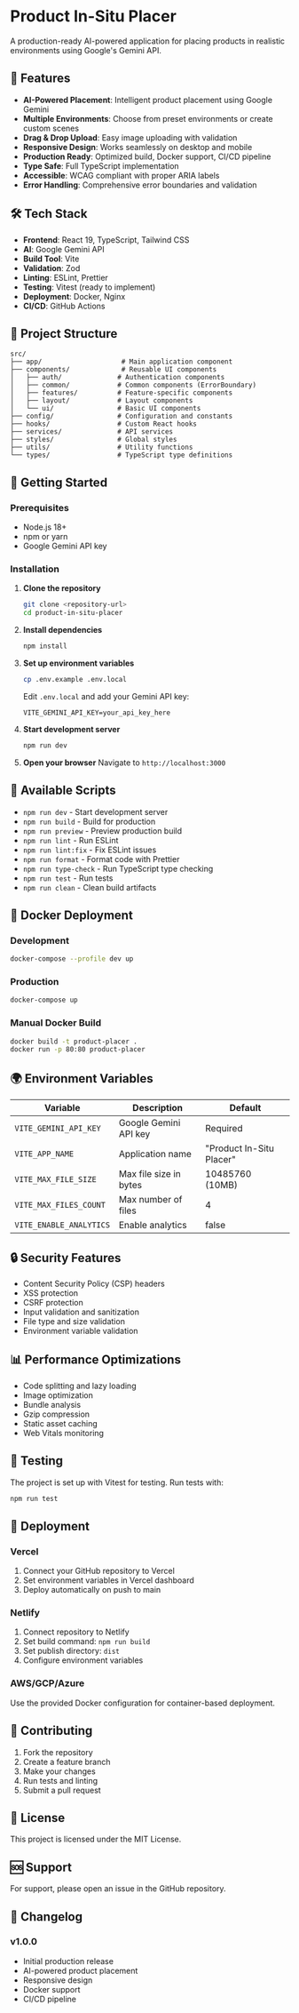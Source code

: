 # Product In-Situ Placer

A production-ready AI-powered application for placing products in realistic environments using Google's Gemini API.

## 🚀 Features

- **AI-Powered Placement**: Intelligent product placement using Google Gemini
- **Multiple Environments**: Choose from preset environments or create custom scenes
- **Drag & Drop Upload**: Easy image uploading with validation
- **Responsive Design**: Works seamlessly on desktop and mobile
- **Production Ready**: Optimized build, Docker support, CI/CD pipeline
- **Type Safe**: Full TypeScript implementation
- **Accessible**: WCAG compliant with proper ARIA labels
- **Error Handling**: Comprehensive error boundaries and validation

## 🛠️ Tech Stack

- **Frontend**: React 19, TypeScript, Tailwind CSS
- **AI**: Google Gemini API
- **Build Tool**: Vite
- **Validation**: Zod
- **Linting**: ESLint, Prettier
- **Testing**: Vitest (ready to implement)
- **Deployment**: Docker, Nginx
- **CI/CD**: GitHub Actions

## 📁 Project Structure

```
src/
├── app/                    # Main application component
├── components/             # Reusable UI components
│   ├── auth/              # Authentication components
│   ├── common/            # Common components (ErrorBoundary)
│   ├── features/          # Feature-specific components
│   ├── layout/            # Layout components
│   └── ui/                # Basic UI components
├── config/                # Configuration and constants
├── hooks/                 # Custom React hooks
├── services/              # API services
├── styles/                # Global styles
├── utils/                 # Utility functions
└── types/                 # TypeScript type definitions
```

## 🚀 Getting Started

### Prerequisites

- Node.js 18+ 
- npm or yarn
- Google Gemini API key

### Installation

1. **Clone the repository**
   ```bash
   git clone <repository-url>
   cd product-in-situ-placer
   ```

2. **Install dependencies**
   ```bash
   npm install
   ```

3. **Set up environment variables**
   ```bash
   cp .env.example .env.local
   ```
   
   Edit `.env.local` and add your Gemini API key:
   ```
   VITE_GEMINI_API_KEY=your_api_key_here
   ```

4. **Start development server**
   ```bash
   npm run dev
   ```

5. **Open your browser**
   Navigate to `http://localhost:3000`

## 🔧 Available Scripts

- `npm run dev` - Start development server
- `npm run build` - Build for production
- `npm run preview` - Preview production build
- `npm run lint` - Run ESLint
- `npm run lint:fix` - Fix ESLint issues
- `npm run format` - Format code with Prettier
- `npm run type-check` - Run TypeScript type checking
- `npm run test` - Run tests
- `npm run clean` - Clean build artifacts

## 🐳 Docker Deployment

### Development
```bash
docker-compose --profile dev up
```

### Production
```bash
docker-compose up
```

### Manual Docker Build
```bash
docker build -t product-placer .
docker run -p 80:80 product-placer
```

## 🌍 Environment Variables

| Variable | Description | Default |
|----------|-------------|---------|
| `VITE_GEMINI_API_KEY` | Google Gemini API key | Required |
| `VITE_APP_NAME` | Application name | "Product In-Situ Placer" |
| `VITE_MAX_FILE_SIZE` | Max file size in bytes | 10485760 (10MB) |
| `VITE_MAX_FILES_COUNT` | Max number of files | 4 |
| `VITE_ENABLE_ANALYTICS` | Enable analytics | false |

## 🔒 Security Features

- Content Security Policy (CSP) headers
- XSS protection
- CSRF protection
- Input validation and sanitization
- File type and size validation
- Environment variable validation

## 📊 Performance Optimizations

- Code splitting and lazy loading
- Image optimization
- Bundle analysis
- Gzip compression
- Static asset caching
- Web Vitals monitoring

## 🧪 Testing

The project is set up with Vitest for testing. Run tests with:

```bash
npm run test
```

## 🚀 Deployment

### Vercel
1. Connect your GitHub repository to Vercel
2. Set environment variables in Vercel dashboard
3. Deploy automatically on push to main

### Netlify
1. Connect repository to Netlify
2. Set build command: `npm run build`
3. Set publish directory: `dist`
4. Configure environment variables

### AWS/GCP/Azure
Use the provided Docker configuration for container-based deployment.

## 🤝 Contributing

1. Fork the repository
2. Create a feature branch
3. Make your changes
4. Run tests and linting
5. Submit a pull request

## 📝 License

This project is licensed under the MIT License.

## 🆘 Support

For support, please open an issue in the GitHub repository.

## 🔄 Changelog

### v1.0.0
- Initial production release
- AI-powered product placement
- Responsive design
- Docker support
- CI/CD pipeline